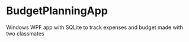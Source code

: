 # BudgetPlanningApp
Windows WPF app with SQLite to track expenses and budget made with two classmates
